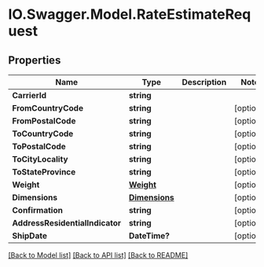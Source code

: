 # IO.Swagger.Model.RateEstimateRequest
## Properties

Name | Type | Description | Notes
------------ | ------------- | ------------- | -------------
**CarrierId** | **string** |  | 
**FromCountryCode** | **string** |  | [optional] 
**FromPostalCode** | **string** |  | [optional] 
**ToCountryCode** | **string** |  | [optional] 
**ToPostalCode** | **string** |  | [optional] 
**ToCityLocality** | **string** |  | [optional] 
**ToStateProvince** | **string** |  | [optional] 
**Weight** | [**Weight**](Weight.md) |  | [optional] 
**Dimensions** | [**Dimensions**](Dimensions.md) |  | [optional] 
**Confirmation** | **string** |  | [optional] 
**AddressResidentialIndicator** | **string** |  | [optional] 
**ShipDate** | **DateTime?** |  | [optional] 

[[Back to Model list]](../README.md#documentation-for-models) [[Back to API list]](../README.md#documentation-for-api-endpoints) [[Back to README]](../README.md)

